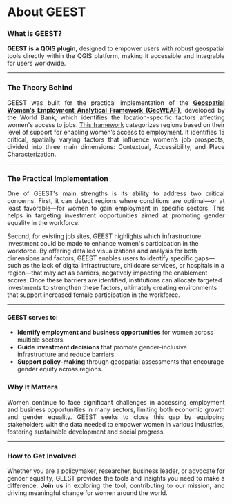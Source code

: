 # About GEEST

### What is GEEST?

<p style="text-align: justify;">
<strong>GEEST is a QGIS plugin</strong>, designed to empower users with robust geospatial tools directly within the QGIS platform, making it accessible and integrable for users worldwide.
</p>

---

### The Theory Behind


<p style="text-align: justify;">
GEEST was built for the practical implementation of the <a href="https://documents1.worldbank.org/curated/en/099121123091527675/pdf/P1792121dc820d04419928140a279022b42.pdf" target="_blank"><strong>Geospatial Women’s Employment Analytical Framework (GeoWEAF)</strong></a>, developed by the World Bank, which identifies the location-specific factors affecting women's access to jobs. <a href="https://jayaramhariharan.com/draft-docs/docs/background.html#" target="_blank">This framework</a> categorizes regions based on their level of support for enabling women’s access to employment. It identifies 15 critical, spatially varying factors that influence women’s job prospects, divided into three main dimensions: Contextual, Accessibility, and Place Characterization.
</p>

---

### The Practical Implementation

<p style="text-align: justify;">
One of GEEST's main strengths is its ability to address two critical concerns. First, it can detect regions where conditions are optimal—or at least favorable—for women to gain employment in specific sectors. This helps in targeting investment opportunities aimed at promoting gender equality in the workforce.  

Second, for existing job sites, GEEST highlights which infrastructure investment could be made to enhance women's participation in the workforce. By offering detailed visualizations and analysis for both dimensions and factors, GEEST enables users to identify specific gaps—such as the lack of digital infrastructure, childcare services, or hospitals in a region—that may act as barriers, negatively impacting the enablement scores. Once these barriers are identified, institutions can allocate targeted investments to strengthen these factors, ultimately creating environments that support increased female participation in the workforce.  
</p> 

---

#### GEEST serves to:
- <strong>Identify employment and business opportunities</strong> for women across multiple sectors.
- <strong>Guide investment decisions</strong> that promote gender-inclusive infrastructure and reduce barriers.
- <strong>Support policy-making</strong> through geospatial assessments that encourage gender equity across regions.



### Why It Matters

<p style="text-align: justify;">
Women continue to face significant challenges in accessing employment and business opportunities in many sectors, limiting both economic growth and gender equality. GEEST seeks to close this gap by equipping stakeholders with the data needed to empower women in various industries, fostering sustainable development and social progress.
</p>

---

### How to Get Involved

<p style="text-align: justify;">
Whether you are a policymaker, researcher, business leader, or advocate for gender equality, GEEST provides the tools and insights you need to make a difference. <strong>Join us</strong> in exploring the tool, contributing to our mission, and driving meaningful change for women around the world.
</p>
